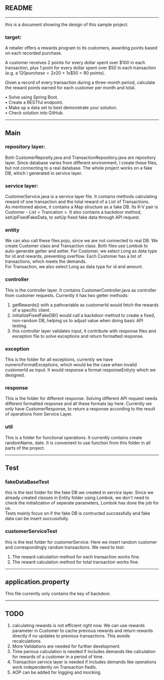 ## README
-------------
this is a document showing the design of this sample project.  
### target:
A retailer offers a rewards program to its customers, awarding points based on each recorded purchase. 
 
A customer receives 2 points for every dollar spent over $100 in each transaction, plus 1 point for every dollar spent over $50 in each transaction 
(e.g. a $120 purchase = 2x$20 + 1x$50 = 90 points).
 
Given a record of every transaction during a three-month period, calculate the reward points earned for each customer per month and total.
 
•	Solve using Spring Boot.  
•	Create a RESTful endpoint.   
•	Make up a data set to best demonstrate your solution.  
•	Check solution into GitHub.  

---------------
## Main

### repository layer:
Both CustomerReposity.java and TransactionRepository.java are repository layer. Since database varies from different environment, I create these files, but not connecting to a real database. The whole project works on a fake DB, which i generated in service layer.  

### service layer:
 CustomerService.java is a service layer file. It contains methods calculating reward of one transaction and the total reward of a List of Transactions.  
 As mentioned above, it contains a Map structure as a fake DB. Its K-V pair is Customer - List < Trancation >.
 It also contains a backdoor method, setUpFixedFakeData, to setUp fixed fake data through API request.

### entity
We can also call these files pojo, since we are not connected to real DB. We create Customer class and Transaction class. Both files use Lombok to auto-generate getter and setter.
For Customer, we select Long as data type for id and rewards, preventing overflow. Each Customer has a list of transactions, which meets the demands.  
For Transaction, we also select Long as data type for id and amount.

### controller
This is the controller layer. It contains CustomerController.java as controller from customer requests. Currently it has two getter methods: 
1. getRewards() with a pathvariable as customerId would fetch the rewards of a specific client.
2. initializeFixedFakeDB() would call a backdoor method to create a fixed, non-random DB, helping us to adjust value when doing basic API testing.
3. this controller layer validates input, it contribute with response files and exception file to solve exceptions and return formatted response.

### exception
This is the folder for all exceptions, currently we have numericFormatExceptions, which would be the case when invalid customerId as input. It would response a format responseEnityty which we designed.

### response
This is the folder for different response. Solving different API request needs different formatted response and all these formats lay here. Currently we only have CustomerResponse, to return a response according to the result of operations from Service Layer.

### util
This is a folder for functional operations. It currently contains create randomName, date. It is convenient to use function from this folder in all parts of the project.

-----------------
## Test

### fakeDataBaseTest
this is the test folder for the fake DB we created in service layer. Since we already created classes in Entity folder using Lombok, we don't need to check the initialization of seperate parameters, Lombok has done the job for us.   
Tests mainly focus on if the fake DB is contructed successfully and fake data can be insert succussfully.

### customerServiceTest
this is the test folder for customerService. Here we insert random customer and correspondingly random transactions. We need to test:
1. The reward calculation method for each transaction works fine.
2. The reward calculation method for total transaction works fine.

-----------------
## application.property
This file currently only contains the key of backdoor.

-----------------
## TODO
1. calculating rewards is not efficient right now. We can use rewards parameter in Customer to cache previous rewards and return rewards directly if no updates to previous transactions. This avoids recalculations.
2. More Validations are needed for further development. 
3. Time perious calculation is needed if includes demands like calculation for rewards of a customer in a period of time.
4. Transaction service layer is needed if includes demands like operations work independently on Transaction fiedls.
5. AOP can be added for logging and mocking.
